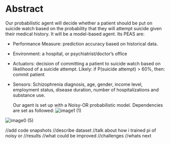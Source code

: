 # Abstract

Our probabilistic agent will decide whether a patient should be put on suicide watch based on the probability that they will attempt suicide given their medical history. It will be a model-based agent. Its PEAS are:
 - Performance Measure: prediction accuracy based on historical data.
 - Environment: a hospital, or psychiatrist/doctor’s office
 - Actuators: decision of committing a patient to suicide watch based on likelihood of a suicide attempt.
Likely: if P(suicide attempt) > 60%, then: commit patient
 - Sensors: Schizophrenia diagnosis, age, gender, income level, employment status, disease duration, number of hospitalizations and substance use.

   Our agent is set up with a Noisy-OR probabilistic model. Dependencies are set as followed:
![image1 (1)](https://github.com/user-attachments/assets/4f718e4b-6895-4e55-8e73-4bef5070c27c)


![image0 (5)](https://github.com/user-attachments/assets/a3490f73-c448-49e8-b66f-98f89e441cf2)

   
//add code snapshots
//describe dataset
//talk about how i trained pi of noisy or
//results
//what could be improved
//challenges
//whats next



